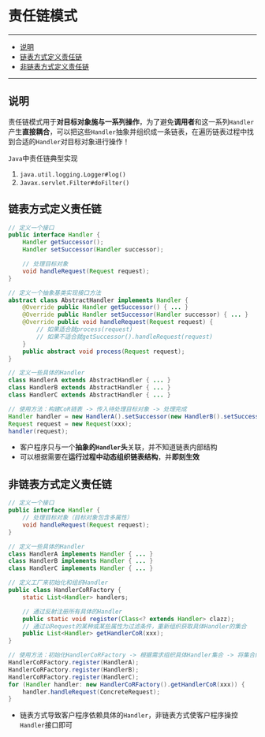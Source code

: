 # 责任链模式

---

- [说明](#说明)
- [链表方式定义责任链](#链表方式定义责任链)
- [非链表方式定义责任链](#非链表方式定义责任链)

---

## 说明

责任链模式用于**对目标对象施与一系列操作**，为了避免**调用者**和这一系列`Handler`产生**直接耦合**，可以把这些`Handler`抽象并组织成一条链表，在遍历链表过程中找到合适的`Handler`对目标对象进行操作！

`Java`中责任链典型实现
1. `java.util.logging.Logger#log()`
2. `Javax.servlet.Filter#doFilter()`

## 链表方式定义责任链

```Java
// 定义一个接口
public interface Handler {
	Handler getSuccessor();
	Handler setSuccessor(Handler successor);

	// 处理目标对象 
	void handleRequest(Request request);
}
```

```Java
// 定义一个抽象基类实现接口方法
abstract class AbstractHandler implements Handler {
	@Override public Handler getSuccessor() { ... }
	@Override public Handler setSuccessor(Handler successor) { ... }
	@Override public void handleRequest(Request request) { 
		// 如果适合就process(request)
		// 如果不适合就getSuccessor().handleRequest(request)
	}
	public abstract void process(Request request);
}
```

```Java
// 定义一些具体的Handler
class HandlerA extends AbstractHandler { ... }
class HandlerB extends AbstractHandler { ... }
class HandlerC extends AbstractHandler { ... }
```

```Java
// 使用方法：构建CoR链表 -> 传入待处理目标对象 -> 处理完成
Handler handler = new HandlerA().setSuccessor(new HandlerB().setSuccessor(new HandlerC().setSuccessor(null)));
Request request = new Request(xxx);
handler(request);
```

* 客户程序只与一个**抽象的`Handler`头**关联，并不知道链表内部结构
* 可以根据需要在**运行过程中动态组织链表结构**，并**即刻生效**

## 非链表方式定义责任链

```Java
// 定义一个接口
public interface Handler {
	// 处理目标对象（目标对象包含多属性）
	void handleRequest(Request request);
}
```

```Java
// 定义一些具体的Handler
class HandlerA implements Handler { ... }
class HandlerB implements Handler { ... }
class HandlerC implements Handler { ... }
```

```Java
// 定义工厂来初始化和组织Handler
public class HandlerCoRFactory {
	static List<Handler> handlers;

	// 通过反射注册所有具体的Handler
	public static void register(Class<? extends Handler> clazz);
	// 通过以Request的某种或某些属性为过滤条件，重新组织获取具体Handler的集合
	public List<Handler> getHandlerCoR(xxx);
}
```

```Java
// 使用方法：初始化HandlerCoRFactory -> 根据需求组织具体Handler集合 -> 将集合内Handler应用到Request上
HandlerCoRFactory.register(HandlerA);
HandlerCoRFactory.register(HandlerB);
HandlerCoRFactory.register(HandlerC);
for (Handler handler: new HandlerCoRFactory().getHandlerCoR(xxx)) {
	handler.handleRequest(ConcreteRequest);
}
```

* 链表方式导致客户程序依赖具体的`Handler`，非链表方式使客户程序操控`Handler`接口即可
